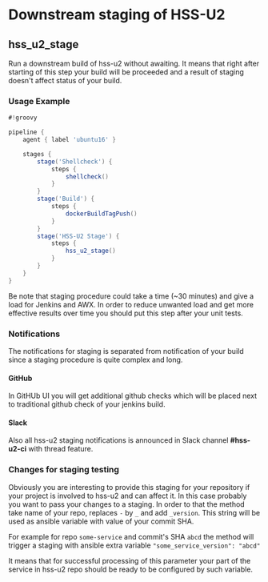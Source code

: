 # Downstream staging of HSS-U2

## hss_u2_stage

Run a downstream build of hss-u2 without awaiting.
It means that right after starting of this step your build will be proceeded and a result of staging doesn't affect status of your build.

### Usage Example

```groovy
#!groovy

pipeline {
    agent { label 'ubuntu16' }

    stages {
        stage('Shellcheck') {
            steps {
                shellcheck()
            }
        }
        stage('Build') {
            steps {
                dockerBuildTagPush()
            }
        }
        stage('HSS-U2 Stage') {
            steps {
                hss_u2_stage()
            }
        }
    }
}
```

Be note that staging procedure could take a time (~30 minutes) and give a load for Jenkins and AWX. In order to reduce unwanted load and get more effective results over time you should put this step after your unit tests.

### Notifications

The notifications for staging is separated from notification of your build since a staging procedure is quite complex and long.

#### GitHub

In GitHUb UI you will get additional github checks which will be placed next to traditional github check of your jenkins build.

#### Slack

Also all hss-u2 staging notifications is announced in Slack channel **#hss-u2-ci** with thread feature.

### Changes for staging testing

Obviously you are interesting to provide this staging for your repository if your project is involved to hss-u2 and can affect it.
In this case probably you want to pass your changes to a staging. In order to that the method take name of your repo, replaces `-` by `_` and add `_version`. This string will be used as ansible variable with value of your commit SHA.

For example for repo `some-service` and commit's SHA `abcd` the method will trigger a staging with ansible extra variable `"some_service_version": "abcd"`

It means that for successful processing of this parameter your part of the service in hss-u2 repo should be ready to be configured by such variable.
